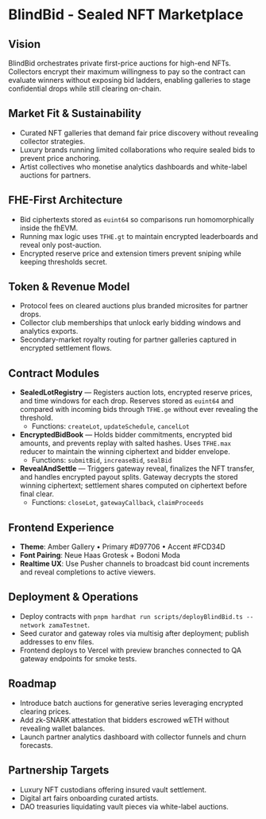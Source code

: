 # BlindBid - Sealed NFT Marketplace


## Vision
BlindBid orchestrates private first-price auctions for high-end NFTs. Collectors encrypt their
maximum willingness to pay so the contract can evaluate winners without exposing bid ladders,
enabling galleries to stage confidential drops while still clearing on-chain.


## Market Fit & Sustainability
- Curated NFT galleries that demand fair price discovery without revealing collector strategies.
- Luxury brands running limited collaborations who require sealed bids to prevent price anchoring.
- Artist collectives who monetise analytics dashboards and white-label auctions for partners.


## FHE-First Architecture
- Bid ciphertexts stored as `euint64` so comparisons run homomorphically inside the fhEVM.
- Running max logic uses `TFHE.gt` to maintain encrypted leaderboards and reveal only post-auction.
- Encrypted reserve price and extension timers prevent sniping while keeping thresholds secret.


## Token & Revenue Model
- Protocol fees on cleared auctions plus branded microsites for partner drops.
- Collector club memberships that unlock early bidding windows and analytics exports.
- Secondary-market royalty routing for partner galleries captured in encrypted settlement flows.


## Contract Modules
- **SealedLotRegistry** — Registers auction lots, encrypted reserve prices, and time windows for each drop. Reserves stored as `euint64` and compared with incoming bids through `TFHE.ge` without ever revealing the threshold.
  - Functions: `createLot`, `updateSchedule`, `cancelLot`
- **EncryptedBidBook** — Holds bidder commitments, encrypted bid amounts, and prevents replay with salted hashes. Uses `TFHE.max` reducer to maintain the winning ciphertext and bidder envelope.
  - Functions: `submitBid`, `increaseBid`, `sealBid`
- **RevealAndSettle** — Triggers gateway reveal, finalizes the NFT transfer, and handles encrypted payout splits. Gateway decrypts the stored winning ciphertext; settlement shares computed on ciphertext before final clear.
  - Functions: `closeLot`, `gatewayCallback`, `claimProceeds`


## Frontend Experience
- **Theme**: Amber Gallery • Primary #D97706 • Accent #FCD34D
- **Font Pairing**: Neue Haas Grotesk + Bodoni Moda
- **Realtime UX**: Use Pusher channels to broadcast bid count increments and reveal completions to active viewers.


## Deployment & Operations
- Deploy contracts with `pnpm hardhat run scripts/deployBlindBid.ts --network zamaTestnet`.
- Seed curator and gateway roles via multisig after deployment; publish addresses to env files.
- Frontend deploys to Vercel with preview branches connected to QA gateway endpoints for smoke tests.


## Roadmap
- Introduce batch auctions for generative series leveraging encrypted clearing prices.
- Add zk-SNARK attestation that bidders escrowed wETH without revealing wallet balances.
- Launch partner analytics dashboard with collector funnels and churn forecasts.


## Partnership Targets
- Luxury NFT custodians offering insured vault settlement.
- Digital art fairs onboarding curated artists.
- DAO treasuries liquidating vault pieces via white-label auctions.
